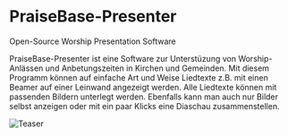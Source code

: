 # PraiseBase-Presenter
Open-Source Worship Presentation Software

PraiseBase-Presenter ist eine Software zur Unterstüzung von Worship-Anlässen und Anbetungszeiten in Kirchen und Gemeinden. Mit diesem Programm können auf einfache Art und Weise Liedtexte z.B. mit einen Beamer auf einer Leinwand angezeigt werden. Alle Liedtexte können mit passenden Bildern unterlegt werden. Ebenfalls kann man auch nur Bilder selbst anzeigen oder mit ein paar Klicks eine Diaschau zusammenstellen.


![Teaser](http://praisebase.org/wp-content/uploads/2012/09/presentation.jpg)
